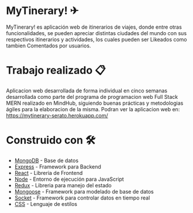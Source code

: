 # MyTinerary! ✈

MyTinerary! es aplicación web de itinerarios de viajes, donde entre otras funcionalidades, se pueden apreciar distintas ciudades del mundo con sus respectivos itinerarios y actividades,
los cuales pueden ser Likeados como tambien Comentados por usuarios.

# Trabajo realizado 📋

Aplicacion web desarrollada de forma individual en cinco semanas desarrollada como parte del programa de programacion web Full Stack MERN realizado en MindHub, siguiendo buenas prácticas y metodologias ágiles para la elaboracion de la misma.
Podran ver la aplicacion web en: https://mytinerary-serato.herokuapp.com/

# Construido con 🛠️
* [MongoDB](https://www.mongodb.com/) - Base de datos
* [Express](https://expressjs.com/es/) - Framework para Backend
* [React](https://reactjs.org/) - Libreria de Frontend
* [Node](https://nodejs.org/es/) - Entorno de ejecución para JavaScript 
* [Redux](https://es.redux.js.org/) - Libreria para manejo del estado
* [Mongoose](https://mongoosejs.com/) - Framework para modelado de base de datos
* [Socket](https://socket.io/) - Framework para controlar datos en tiempo real
* [CSS](https://developer.mozilla.org/es/docs/Web/CSS) - Lenguaje de estilos

